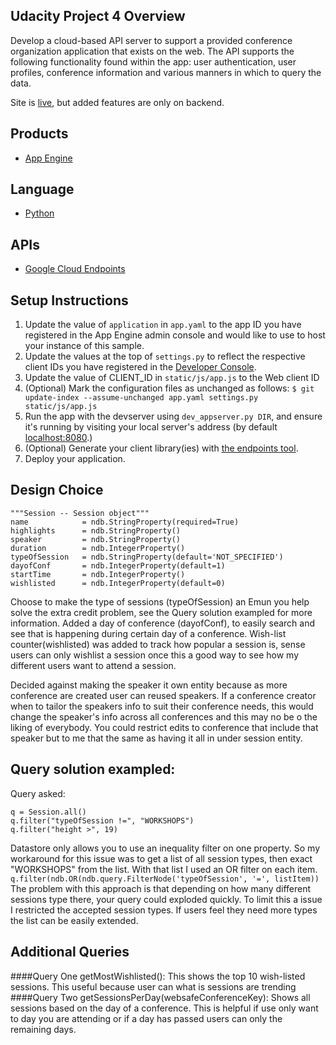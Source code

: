 ## Udacity Project 4 Overview
Develop a cloud-based API server to support a provided conference organization application that exists on the web. The 
API supports the following functionality found within the app: user authentication, user profiles, conference information and
various manners in which to query the data.

Site is [live](https://project-four.appspot.com/), but added features are only on backend.

## Products
- [App Engine][1]

## Language
- [Python][2]

## APIs
- [Google Cloud Endpoints][3]

## Setup Instructions
1. Update the value of `application` in `app.yaml` to the app ID you
   have registered in the App Engine admin console and would like to use to host
   your instance of this sample.
1. Update the values at the top of `settings.py` to
   reflect the respective client IDs you have registered in the
   [Developer Console][4].
1. Update the value of CLIENT_ID in `static/js/app.js` to the Web client ID
1. (Optional) Mark the configuration files as unchanged as follows:
   `$ git update-index --assume-unchanged app.yaml settings.py static/js/app.js`
1. Run the app with the devserver using `dev_appserver.py DIR`, and ensure it's running by visiting your local server's address (by default [localhost:8080][5].)
1. (Optional) Generate your client library(ies) with [the endpoints tool][6].
1. Deploy your application.


## Design Choice 
```
"""Session -- Session object"""
name            = ndb.StringProperty(required=True)
highlights      = ndb.StringProperty()
speaker         = ndb.StringProperty()
duration        = ndb.IntegerProperty()
typeOfSession   = ndb.StringProperty(default='NOT_SPECIFIED')
dayofConf       = ndb.IntegerProperty(default=1)
startTime       = ndb.IntegerProperty()
wishlisted      = ndb.IntegerProperty(default=0) 
```
Choose to make the type of sessions (typeOfSession) an Emun you help solve the extra credit problem,
see the Query solution exampled for more information. Added a day of conference (dayofConf), to easily
search and see that is happening during certain day of a conference. Wish-list counter(wishlisted) was
added to track how popular a session is, sense users can only wishlist a session once this a good way
to see how my different users want to attend a session. 

Decided against making the speaker it own entity because as more conference are created user can reused
speakers. If a conference creator when to tailor the speakers info to suit their conference needs,
this would change the speaker's info across all conferences and this may no be o the liking
of everybody. You could restrict edits to conference that include that speaker but to me that
the same as having it all in under session entity. 

## Query solution exampled:
Query asked:
```
q = Session.all()
q.filter("typeOfSession !=", "WORKSHOPS")
q.filter("height >", 19)
```
Datastore only allows you to use an inequality filter on one property. So my workaround for this issue was
to get a list of all session types, then exact "WORKSHOPS" from the list. With that list I used an OR filter
on each item.
`q.filter(ndb.OR(ndb.query.FilterNode('typeOfSession', '=', listItem))`
The problem with this approach is that depending on how many different sessions type there, your query could
exploded quickly. To limit this a issue I restricted the accepted session types. If users feel they need more
types the list can be easily extended.   
   
## Additional Queries
####Query One getMostWishlisted():
This shows the top 10 wish-listed sessions. This useful because user can what is sessions are trending 
####Query Two getSessionsPerDay(websafeConferenceKey):
Shows all sessions based on the day of a conference. This is helpful if use only want to day you are attending or if a day has passed users can only the remaining days. 

[1]: https://developers.google.com/appengine
[2]: http://python.org
[3]: https://developers.google.com/appengine/docs/python/endpoints/
[4]: https://console.developers.google.com/
[5]: https://localhost:8080/
[6]: https://developers.google.com/appengine/docs/python/endpoints/endpoints_tool
